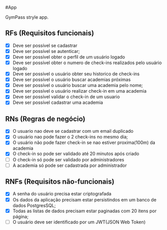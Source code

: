 #App

GymPass stryle app.

## RFs (Requisitos funcionais)

- [x] Deve ser possível se cadastrar
- [x] Deve ser possível se autenticar;
- [x] Deve ser possível obter o perfil de um usuário logado 
- [x] Deve ser possível obter o numero de check-ins realizados pelo usuário logado 
- [x] Deve ser possível o usuário obter seu historico de check-ins
- [x] Deve ser possível o usuário buscar academias próximas 
- [x] Deve ser possível o usuário buscar uma academia pelo nome;
- [x] Deve ser possível o usuário realizar check-in em uma academia
- [x] Deve ser possível validar o check-in de um usuario 
- [x] Deve ser possível cadastrar uma academia 

## RNs (Regras de negócio)

- [x] O usuario nao deve se cadastrar com um email duplicado
- [x] O usuário nao pode fazer o 2 check-ins no mesmo dia;
- [x] O usuário não pode fazer check-in se nao estiver proxima(100m) da academia 
- [x] O check-in so pode ser validado até 20 minutos após criado
- [ ] O check-in só pode ser validado por administradores 
- [ ] A academia só pode ser cadastrada por administrador 

## RNFs (Requisitos não-funcionais)

- [x] A senha do usuário precisa estar criptografada
- [x] Os dados da aplicação precisam estar persistindos em um banco de dados PostgresSQL;
- [x] Todas as listas de dados precisam estar paginadas com 20 itens por página;
- [ ] O usuário deve ser identificado por um JWT(JSON Web Token)
